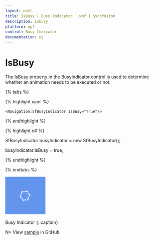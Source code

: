 ```yaml
---
layout: post
title: IsBusy | Busy Indicator | wpf | Syncfusion
description: isbusy
platform: wpf
control: Busy Indicator
documentation: ug
---
```


# IsBusy

The IsBusy property in the BusyIndicator control is used to determine whether an animation needs to be executed or not.

{% tabs %}

{% highlight xaml %}

<Grid Background="CornflowerBlue">

    <Navigation:SfBusyIndicator IsBusy="True"/>

</Grid>

{% endhighlight %}

{% highlight c# %}

SfBusyIndicator busyIndicator = new SfBusyIndicator();

busyIndicator.IsBusy = true;

{% endhighlight %}

{% endtabs %}

![](IsBusy_images/IsBusy_img1.png)

Busy Indicator
{:.caption}


N> View [sample](https://github.com/SyncfusionExamples/wpf-BusyIndicator-examples/tree/master/Samples/IsBusy) in GitHub
